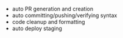 - auto PR generation and creation
- auto committing/pushing/verifying syntax
- code cleanup and formatting
- auto deploy staging
